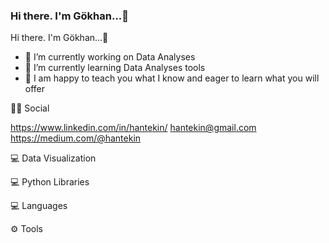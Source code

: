 ### Hi there. I'm Gökhan...👋
Hi there. I'm Gökhan...👋

- 🔭 I’m currently working on Data Analyses
- 🌱 I’m currently learning Data Analyses tools
- 💬  I am happy to teach you what I know and eager to learn what you will offer

👨👩 Social

https://www.linkedin.com/in/hantekin/
hantekin@gmail.com
https://medium.com/@hantekin

💻 Data Visualization

💻 Python Libraries

💻 Languages

⚙ Tools

<!--
**hantekin/hantekin** is a ✨ _special_ ✨ repository because its `README.md` (this file) appears on your GitHub profile.



